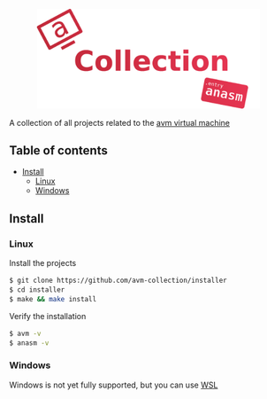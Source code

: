 <p align="center">
	<img width="80%" src="https://github.com/avm-collection/.github/blob/main/profile/res/logo.png">
</p>

A collection of all projects related to the [avm virtual machine](https://github.com/avm-collection/avm)

## Table of contents
* [Install](#install)
  * [Linux](#linux)
  * [Windows](#windows)

## Install

### Linux
Install the projects
```sh
$ git clone https://github.com/avm-collection/installer
$ cd installer
$ make && make install
```

Verify the installation
```sh
$ avm -v
$ anasm -v
```

### Windows
Windows is not yet fully supported, but you can use [WSL](https://learn.microsoft.com/en-us/windows/wsl/)
